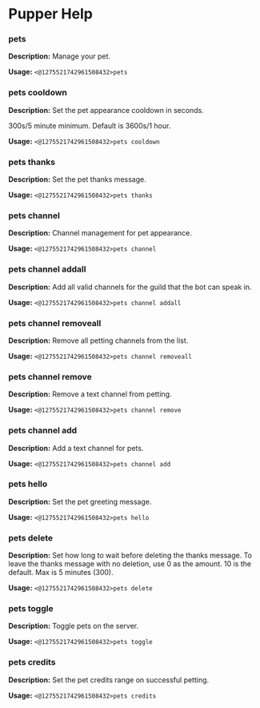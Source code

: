 # Pupper Help

### pets

**Description:** Manage your pet.

**Usage:** `<@1275521742961508432>pets`

### pets cooldown

**Description:** Set the pet appearance cooldown in seconds.

300s/5 minute minimum. Default is 3600s/1 hour.

**Usage:** `<@1275521742961508432>pets cooldown`

### pets thanks

**Description:** Set the pet thanks message.

**Usage:** `<@1275521742961508432>pets thanks`

### pets channel

**Description:** Channel management for pet appearance.

**Usage:** `<@1275521742961508432>pets channel`

### pets channel addall

**Description:** Add all valid channels for the guild that the bot can speak in.

**Usage:** `<@1275521742961508432>pets channel addall`

### pets channel removeall

**Description:** Remove all petting channels from the list.

**Usage:** `<@1275521742961508432>pets channel removeall`

### pets channel remove

**Description:** Remove a text channel from petting.

**Usage:** `<@1275521742961508432>pets channel remove`

### pets channel add

**Description:** Add a text channel for pets.

**Usage:** `<@1275521742961508432>pets channel add`

### pets hello

**Description:** Set the pet greeting message.

**Usage:** `<@1275521742961508432>pets hello`

### pets delete

**Description:** Set how long to wait before deleting the thanks message.
To leave the thanks message with no deletion, use 0 as the amount.
10 is the default.
Max is 5 minutes (300).

**Usage:** `<@1275521742961508432>pets delete`

### pets toggle

**Description:** Toggle pets on the server.

**Usage:** `<@1275521742961508432>pets toggle`

### pets credits

**Description:** Set the pet credits range on successful petting.

**Usage:** `<@1275521742961508432>pets credits`


